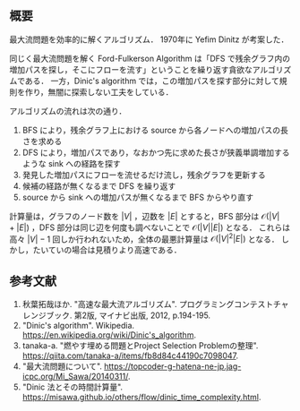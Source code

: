 ## 概要

最大流問題を効率的に解くアルゴリズム．
1970年に Yefim Dinitz が考案した．

同じく最大流問題を解く Ford-Fulkerson Algorithm は「DFS で残余グラフ内の増加パスを探し，そこにフローを流す」ということを繰り返す貪欲なアルゴリズムである．
一方，Dinic's algorithm では，この増加パスを探す部分に対して規則を作り，無闇に探索しない工夫をしている．

アルゴリズムの流れは次の通り．

1. BFS により，残余グラフ上における source から各ノードへの増加パスの長さを求める
1. DFS により，増加パスであり，なおかつ先に求めた長さが狭義単調増加するような sink への経路を探す
1. 発見した増加パスにフローを流せるだけ流し，残余グラフを更新する
1. 候補の経路が無くなるまで DFS を繰り返す
1. source から sink への増加パスが無くなるまで BFS からやり直す

計算量は，グラフのノード数を $\lvert V \rvert$ ，辺数を $\lvert E \rvert$ とすると，BFS 部分は $\mathcal{O}(\lvert V \rvert + \lvert E \rvert)$ ，DFS 部分は同じ辺を何度も調べないことで $\mathcal{O}(\lvert V \rvert \lvert E \rvert)$ となる．
これらは高々 $\lvert V \rvert - 1$ 回しか行われないため，全体の最悪計算量は $\mathcal{O}(\lvert V \rvert ^2 \lvert E \rvert)$ となる．
しかし，たいていの場合は見積りより高速である．


## 参考文献

1. 秋葉拓哉ほか. "高速な最大流アルゴリズム". プログラミングコンテストチャレンジブック. 第2版, マイナビ出版, 2012, p.194-195.
1. "Dinic's algorithm". Wikipedia. <https://en.wikipedia.org/wiki/Dinic's_algorithm>.
1. tanaka-a. "燃やす埋める問題とProject Selection Problemの整理". <https://qiita.com/tanaka-a/items/fb8d84c44190c7098047>.
1. "最大流問題について". <https://topcoder-g-hatena-ne-jp.jag-icpc.org/Mi_Sawa/20140311/>.
1. "Dinic 法とその時間計算量". <https://misawa.github.io/others/flow/dinic_time_complexity.html>.
